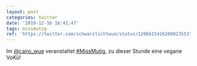 ```yaml
---
layout: post
categories: twitter
date: '2019-12-16 16:41:47'
tags: missmutig
ref: 'https://twitter.com/schwarzlichtwue/status/1206615416208023553'
---
```

Im [@cairo_wue](https://twitter.com/cairo_wue) veranstaltet [#MissMutig](/t/missmutig), zu dieser Stunde eine vegane VoKü!